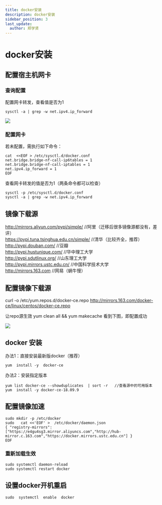 ```yaml
---
title: docker安装
description: docker安装
sidebar_position: 3
last_update:
  author: 郑学贤
---
```


# docker安装

## 配置宿主机网卡

### 查询配置

配置网卡转发，查看值是否为1

    sysctl -a | grep -w net.ipv4.ip_forward

![](http://120.77.61.138:99/wp-content/uploads/2023/01/2022-08-08-15-49-43.png)

### 配置网卡

若未配置，需执行如下命令：

    cat  <<EOF > /etc/sysctl.d/docker.conf
    net.bridge.bridge-nf-call-ip6tables = 1
    net.bridge.bridge-nf-call-iptables = 1
    net.ipv4.ip_forward = 1
    EOF


查看网卡转发的值是否为1（两条命令都可以检查）

    sysctl -p /etc/sysctl.d/docker.conf
    sysctl -a | grep -w net.ipv4.ip_forward


## 镜像下载源

http://mirrors.aliyun.com/pypi/simple/ //阿里（迁移后很多镜像源都没有，差评）  
https://pypi.tuna.tsinghua.edu.cn/simple/ //清华（比较齐全，推荐）   
http://pypi.douban.com/ //豆瓣  
http://pypi.hustunique.com/ //华中理工大学  
http://pypi.sdutlinux.org/ //山东理工大学  
http://pypi.mirrors.ustc.edu.cn/ //中国科学技术大学  
http://mirrors.163.com  //网易（蜗牛慢）  

## 配置镜像下载源

curl -o /etc/yum.repos.d/docker-ce.repo   http://mirrors.163.com/docker-ce/linux/centos/docker-ce.repo

让repo源生效
yum clean all &&  yum makecache
看到下图，即配置成功

![](http://120.77.61.138:99/wp-content/uploads/2023/01/2022-08-08-15-53-48.png)

## docker 安装

办法1：直接安装最新版docker（推荐）

    yum  install -y  docker-ce


办法2：安装指定版本

    yum list docker-ce --showduplicates  | sort -r   //查看源中的可用版本
    yum  install -y docker-ce-18.09.9

## 配置镜像加速

    sudo mkdir -p /etc/docker   
    sudo   cat <<'EOF' >  /etc/docker/daemon.json    
    { "registry-mirrors": ["https://e4gu4sg3.mirror.aliyuncs.com","http://hub-mirror.c.163.com","https://docker.mirrors.ustc.edu.cn"] }   
    EOF

### 重新加载生效

    sudo systemctl daemon-reload    
    sudo systemctl restart docker  

## 设置docker开机重启

    sudo  systemctl  enable  docker
